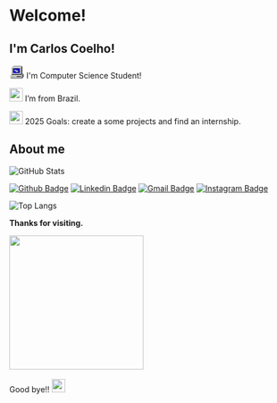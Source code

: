 # Welcome!

 

## I'm Carlos Coelho!


<img widht="24px" height="24px" src="https://github.com/TheDudeThatCode/TheDudeThatCode/blob/master/Assets/PC.gif"/> I'm Computer Science Student!

<img width="24px" height="24px" src="https://github.com/TheDudeThatCode/TheDudeThatCode/blob/master/Assets/Earth.gif"/> I’m from Brazil.

<img width="24px" height="24px" src="https://github.com/TheDudeThatCode/TheDudeThatCode/blob/master/Assets/Medal.gif"/> 2025 Goals: create a some projects and find an internship.

 

## About me

![GitHub Stats](https://github-readme-stats.vercel.app/api?username=Cavisc&theme=transparent&bg_color=000&border_color=30A3DC&show_icons=true&icon_color=30A3DC&title_color=E94D5F&text_color=FFF)

[![Github Badge](https://img.shields.io/badge/-Github-000?style=for-the-badge&logo=Github&logoColor=white&link=https://github.com/Cavisc)](https://github.com/Cavisc)
[![Linkedin Badge](https://img.shields.io/badge/-LinkedIn-blue?style=for-the-badge&logo=Linkedin&logoColor=white&link=https://www.linkedin.com/in/carlos-vinícius-de-souza-coelho-717651212)]( https://www.linkedin.com/in/carlos-vinícius-de-souza-coelho-717651212)
[![Gmail Badge](https://img.shields.io/badge/Gmail-D14836?style=for-the-badge&logo=gmail&logoColor=white&link=https://mail.google.com/mail/u/0/?tab=rm&ogbl#inbox?compose=new)](mailto:cavisc.icm@gmail.com)
[![Instagram Badge](https://img.shields.io/badge/Instagram-E4405F?style=for-the-badge&logo=instagram&logoColor=white)](https://www.instagram.com/cavisc/)

![Top Langs](https://github-readme-stats-git-masterrstaa-rickstaa.vercel.app/api/top-langs/?username=Cavisc&layout=compact&bg_color=000&border_color=30A3DC&title_color=E94D5F&text_color=FFF)

**Thanks for visiting.**

<img width="240px" height="240px" src="https://github.com/TheDudeThatCode/TheDudeThatCode/blob/master/Assets/Mario_Hello_Big.gif">
  
Good bye!! <img width="24px" height="24px" src="https://github.com/TheDudeThatCode/TheDudeThatCode/blob/master/Assets/wave.gif"/>
